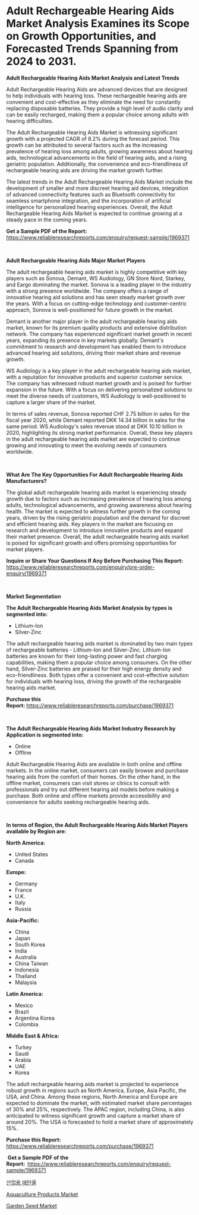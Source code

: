 <p><h1>Adult Rechargeable Hearing Aids Market Analysis Examines its Scope on Growth Opportunities, and Forecasted Trends Spanning from 2024 to 2031.</h1></p><p><strong>Adult Rechargeable Hearing Aids Market Analysis and Latest Trends</strong></p>
<p><p>Adult Rechargeable Hearing Aids are advanced devices that are designed to help individuals with hearing loss. These rechargeable hearing aids are convenient and cost-effective as they eliminate the need for constantly replacing disposable batteries. They provide a high level of audio clarity and can be easily recharged, making them a popular choice among adults with hearing difficulties.</p><p>The Adult Rechargeable Hearing Aids Market is witnessing significant growth with a projected CAGR of 8.2% during the forecast period. This growth can be attributed to several factors such as the increasing prevalence of hearing loss among adults, growing awareness about hearing aids, technological advancements in the field of hearing aids, and a rising geriatric population. Additionally, the convenience and eco-friendliness of rechargeable hearing aids are driving the market growth further.</p><p>The latest trends in the Adult Rechargeable Hearing Aids Market include the development of smaller and more discreet hearing aid devices, integration of advanced connectivity features such as Bluetooth connectivity for seamless smartphone integration, and the incorporation of artificial intelligence for personalized hearing experiences. Overall, the Adult Rechargeable Hearing Aids Market is expected to continue growing at a steady pace in the coming years.</p></p>
<p><strong>Get a Sample PDF of the Report:&nbsp;</strong> <a href="https://www.reliableresearchreports.com/enquiry/request-sample/1969371">https://www.reliableresearchreports.com/enquiry/request-sample/1969371</a></p>
<p>&nbsp;</p>
<p><strong>Adult Rechargeable Hearing Aids Major Market Players</strong></p>
<p><p>The adult rechargeable hearing aids market is highly competitive with key players such as Sonova, Demant, WS Audiology, GN Store Nord, Starkey, and Eargo dominating the market. Sonova is a leading player in the industry with a strong presence worldwide. The company offers a range of innovative hearing aid solutions and has seen steady market growth over the years. With a focus on cutting-edge technology and customer-centric approach, Sonova is well-positioned for future growth in the market.</p><p>Demant is another major player in the adult rechargeable hearing aids market, known for its premium quality products and extensive distribution network. The company has experienced significant market growth in recent years, expanding its presence in key markets globally. Demant's commitment to research and development has enabled them to introduce advanced hearing aid solutions, driving their market share and revenue growth.</p><p>WS Audiology is a key player in the adult rechargeable hearing aids market, with a reputation for innovative products and superior customer service. The company has witnessed robust market growth and is poised for further expansion in the future. With a focus on delivering personalized solutions to meet the diverse needs of customers, WS Audiology is well-positioned to capture a larger share of the market.</p><p>In terms of sales revenue, Sonova reported CHF 2.75 billion in sales for the fiscal year 2020, while Demant reported DKK 14.34 billion in sales for the same period. WS Audiology's sales revenue stood at DKK 10.10 billion in 2020, highlighting its strong market performance. Overall, these key players in the adult rechargeable hearing aids market are expected to continue growing and innovating to meet the evolving needs of consumers worldwide.</p></p>
<p>&nbsp;</p>
<p><strong>What Are The Key Opportunities For Adult Rechargeable Hearing Aids Manufacturers?</strong></p>
<p><p>The global adult rechargeable hearing aids market is experiencing steady growth due to factors such as increasing prevalence of hearing loss among adults, technological advancements, and growing awareness about hearing health. The market is expected to witness further growth in the coming years, driven by the rising geriatric population and the demand for discreet and efficient hearing aids. Key players in the market are focusing on research and development to introduce innovative products and expand their market presence. Overall, the adult rechargeable hearing aids market is poised for significant growth and offers promising opportunities for market players.</p></p>
<p><strong>Inquire or Share Your Questions If Any Before Purchasing This Report:</strong> <a href="https://www.reliableresearchreports.com/enquiry/pre-order-enquiry/1969371">https://www.reliableresearchreports.com/enquiry/pre-order-enquiry/1969371</a></p>
<p>&nbsp;</p>
<p><strong>Market Segmentation</strong></p>
<p><strong>The Adult Rechargeable Hearing Aids Market Analysis by types is segmented into:</strong></p>
<p><ul><li>Lithium-Ion</li><li>Silver-Zinc</li></ul></p>
<p><p>The adult rechargeable hearing aids market is dominated by two main types of rechargeable batteries - Lithium-Ion and Silver-Zinc. Lithium-Ion batteries are known for their long-lasting power and fast charging capabilities, making them a popular choice among consumers. On the other hand, Silver-Zinc batteries are praised for their high energy density and eco-friendliness. Both types offer a convenient and cost-effective solution for individuals with hearing loss, driving the growth of the rechargeable hearing aids market.</p></p>
<p><strong>Purchase this Report:&nbsp;</strong><a href="https://www.reliableresearchreports.com/purchase/1969371">https://www.reliableresearchreports.com/purchase/1969371</a></p>
<p>&nbsp;</p>
<p><strong>The Adult Rechargeable Hearing Aids Market Industry Research by Application is segmented into:</strong></p>
<p><ul><li>Online</li><li>Offline</li></ul></p>
<p><p>Adult Rechargeable Hearing Aids are available in both online and offline markets. In the online market, consumers can easily browse and purchase hearing aids from the comfort of their homes. On the other hand, in the offline market, consumers can visit stores or clinics to consult with professionals and try out different hearing aid models before making a purchase. Both online and offline markets provide accessibility and convenience for adults seeking rechargeable hearing aids.</p></p>
<p>&nbsp;</p>
<p><strong>In terms of Region, the Adult Rechargeable Hearing Aids Market Players available by Region are:</strong></p>
<p>
    <p> <strong> North America: </strong>
        <ul>
            <li>United States</li>
            <li>Canada</li>
        </ul>
        </p> 
    <p> <strong> Europe: </strong>
        <ul>
            <li>Germany</li>
            <li>France</li>
            <li>U.K.</li>
            <li>Italy</li>
            <li>Russia</li>
        </ul>
        </p> 
    <p> <strong> Asia-Pacific: </strong>
        <ul>
            <li>China</li>
            <li>Japan</li>
            <li>South Korea</li>
            <li>India</li>
            <li>Australia</li>
            <li>China Taiwan</li>
            <li>Indonesia</li>
            <li>Thailand</li>
            <li>Malaysia</li>
        </ul>
        </p> 
    <p> <strong> Latin America: </strong>
        <ul>
            <li>Mexico</li>
            <li>Brazil</li>
            <li>Argentina Korea</li>
            <li>Colombia</li>
        </ul>
        </p> 
    <p> <strong> Middle East & Africa: </strong>
        <ul>
            <li>Turkey</li>
            <li>Saudi</li>
            <li>Arabia</li>
            <li>UAE</li>
            <li>Korea</li>
        </ul>
    </p>
    </p>
<p><p>The adult rechargeable hearing aids market is projected to experience robust growth in regions such as North America, Europe, Asia Pacific, the USA, and China. Among these regions, North America and Europe are expected to dominate the market, with estimated market share percentages of 30% and 25%, respectively. The APAC region, including China, is also anticipated to witness significant growth and capture a market share of around 20%. The USA is forecasted to hold a market share of approximately 15%.</p></p>
<p><strong>Purchase this Report: </strong><a href="https://www.reliableresearchreports.com/purchase/1969371">https://www.reliableresearchreports.com/purchase/1969371</a></p>
<p>&nbsp;<strong>Get a Sample PDF of the Report:&nbsp;&nbsp;</strong><a href="https://www.reliableresearchreports.com/enquiry/request-sample/1969371">https://www.reliableresearchreports.com/enquiry/request-sample/1969371</a></p>
<p><strong></strong></p>
<p><p><a href="https://github.com/ZacharyScthmitt4465/Market-Research-Report-List-1/blob/main/98327847712.md">산업용 에탄올</a></p><p><a href="https://issuu.com/reportprime-2/docs/aquaculture-products-market-size-2030.pptx">Aquaculture Products Market</a></p><p><a href="https://issuu.com/reportprime-2/docs/garden-seed-market-size-2030.pptx">Garden Seed Market</a></p></p>
